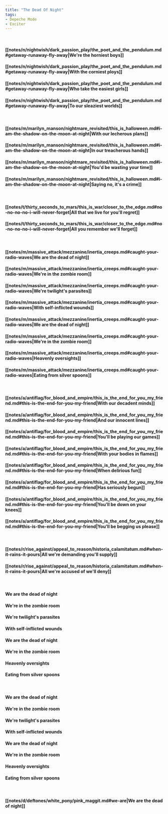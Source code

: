 ```yaml
---
title: "The Dead Of Night"
tags:
- Depeche Mode
- Exciter
---
```

&nbsp;
#### [[notes/n/nightwish/dark_passion_play/the_poet_and_the_pendulum.md#getaway-runaway-fly-away|We're the horniest boys]]
#### [[notes/n/nightwish/dark_passion_play/the_poet_and_the_pendulum.md#getaway-runaway-fly-away|With the corniest ploys]]
#### [[notes/n/nightwish/dark_passion_play/the_poet_and_the_pendulum.md#getaway-runaway-fly-away|Who take the easiest girls]]
#### [[notes/n/nightwish/dark_passion_play/the_poet_and_the_pendulum.md#getaway-runaway-fly-away|To our sleaziest worlds]]
&nbsp;
#### [[notes/m/marilyn_manson/nightmare_revisited/this_is_halloween.md#i-am-the-shadow-on-the-moon-at-night|With our lecherous plans]]
#### [[notes/m/marilyn_manson/nightmare_revisited/this_is_halloween.md#i-am-the-shadow-on-the-moon-at-night|In our treacherous hands]]
#### [[notes/m/marilyn_manson/nightmare_revisited/this_is_halloween.md#i-am-the-shadow-on-the-moon-at-night|You'd be wasting your time]]
#### [[notes/m/marilyn_manson/nightmare_revisited/this_is_halloween.md#i-am-the-shadow-on-the-moon-at-night|Saying no, it's a crime]]
&nbsp;
#### [[notes/t/thirty_seconds_to_mars/this_is_war/closer_to_the_edge.md#no-no-no-no-i-will-never-forget|All that we live for you'll regret]]
#### [[notes/t/thirty_seconds_to_mars/this_is_war/closer_to_the_edge.md#no-no-no-no-i-will-never-forget|All you remember we'll forget]]
&nbsp;
#### [[notes/m/massive_attack/mezzanine/inertia_creeps.md#caught-your-radio-waves|We are the dead of night]]
#### [[notes/m/massive_attack/mezzanine/inertia_creeps.md#caught-your-radio-waves|We're in the zombie room]]
#### [[notes/m/massive_attack/mezzanine/inertia_creeps.md#caught-your-radio-waves|We're twilight's parasites]]
#### [[notes/m/massive_attack/mezzanine/inertia_creeps.md#caught-your-radio-waves|With self-inflicted wounds]]
#### [[notes/m/massive_attack/mezzanine/inertia_creeps.md#caught-your-radio-waves|We are the dead of night]]
#### [[notes/m/massive_attack/mezzanine/inertia_creeps.md#caught-your-radio-waves|We're in the zombie room]]
#### [[notes/m/massive_attack/mezzanine/inertia_creeps.md#caught-your-radio-waves|Heavenly oversights]]
#### [[notes/m/massive_attack/mezzanine/inertia_creeps.md#caught-your-radio-waves|Eating from silver spoons]]
&nbsp;
#### [[notes/a/antiflag/for_blood_and_empire/this_is_the_end_for_you_my_friend.md#this-is-the-end-for-you-my-friend|With our decadent minds]]
#### [[notes/a/antiflag/for_blood_and_empire/this_is_the_end_for_you_my_friend.md#this-is-the-end-for-you-my-friend|And our innocent lines]]
#### [[notes/a/antiflag/for_blood_and_empire/this_is_the_end_for_you_my_friend.md#this-is-the-end-for-you-my-friend|You'll be playing our games]]
#### [[notes/a/antiflag/for_blood_and_empire/this_is_the_end_for_you_my_friend.md#this-is-the-end-for-you-my-friend|With your bodies in flames]]
#### [[notes/a/antiflag/for_blood_and_empire/this_is_the_end_for_you_my_friend.md#this-is-the-end-for-you-my-friend|When delirious fun]]
#### [[notes/a/antiflag/for_blood_and_empire/this_is_the_end_for_you_my_friend.md#this-is-the-end-for-you-my-friend|Has seriously begun]]
#### [[notes/a/antiflag/for_blood_and_empire/this_is_the_end_for_you_my_friend.md#this-is-the-end-for-you-my-friend|You'll be down on your knees]]
#### [[notes/a/antiflag/for_blood_and_empire/this_is_the_end_for_you_my_friend.md#this-is-the-end-for-you-my-friend|You'll be begging us please]]
&nbsp;
#### [[notes/r/rise_against/appeal_to_reason/historia_calamitatum.md#when-it-rains-it-pours|All we're demanding you'll supply]]
#### [[notes/r/rise_against/appeal_to_reason/historia_calamitatum.md#when-it-rains-it-pours|All we're accused of we'll deny]]
&nbsp;
#### We are the dead of night
#### We're in the zombie room
#### We're twilight's parasites
#### With self-inflicted wounds
#### We are the dead of night
#### We're in the zombie room
#### Heavenly oversights
#### Eating from silver spoons
&nbsp;
#### We are the dead of night
#### We're in the zombie room
#### We're twilight's parasites
#### With self-inflicted wounds
#### We are the dead of night
#### We're in the zombie room
#### Heavenly oversights
#### Eating from silver spoons
&nbsp;
#### [[notes/d/deftones/white_pony/pink_maggit.md#we-are|We are the dead of night]]
